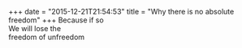 +++
date = "2015-12-21T21:54:53"
title = "Why there is no absolute freedom"
+++
Because if so  
We will lose the  
freedom of unfreedom  